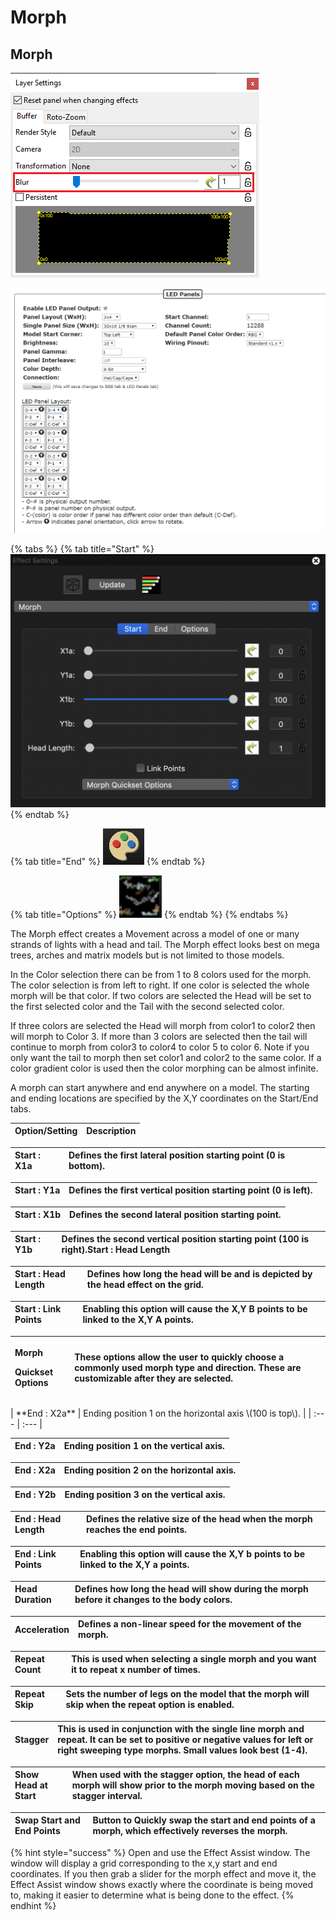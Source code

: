 # Morph

## Morph

![Icon](../../.gitbook/assets/image%20%28408%29.png)

![Sequencer Grid](../../.gitbook/assets/image%20%2888%29.png)

{% tabs %}
{% tab title="Start" %}
![](../../.gitbook/assets/image-756.png)
{% endtab %}

{% tab title="End" %}
![](../../.gitbook/assets/image%20%28577%29.png)
{% endtab %}

{% tab title="Options" %}
![](../../.gitbook/assets/image%20%28474%29.png)
{% endtab %}
{% endtabs %}

The Morph effect creates a Movement across a model of one or many strands of lights with a head and tail. The Morph effect looks best on mega trees, arches and matrix models but is not limited to those models.

In the Color selection there can be from 1 to 8 colors used for the morph. The color selection is from left to right. If one color is selected the whole morph will be that color. If two colors are selected the Head will be set to the first selected color and the Tail with the second selected color.

If three colors are selected the Head will morph from color1 to color2 then will morph to Color 3. If more than 3 colors are selected then the tail will continue to morph from color3 to color4 to color 5 to color 6. Note if you only want the tail to morph then set color1 and color2 to the same color. If a color gradient color is used then the color morphing can be almost infinite.

A morph can start anywhere and end anywhere on a model. The starting and ending locations are specified by the X,Y coordinates on the Start/End tabs.

| Option/Setting | Description |
| :--- | :--- |


| **Start : X1a** | Defines the first lateral position starting point \(0 is bottom\). |
| :--- | :--- |


| **Start : Y1a** | Defines the first vertical position starting point \(0 is left\). |
| :--- | :--- |


| **Start : X1b** | Defines the second lateral position starting point. |
| :--- | :--- |


| **Start : Y1b** | Defines the second vertical position starting point \(100 is right\).Start : Head Length |
| :--- | :--- |


| **Start : Head Length** | Defines how long the head will be and is depicted by the head effect on the grid. |
| :--- | :--- |


| **Start : Link Points** | Enabling this option will cause the X,Y B points to be linked to the X,Y A points. |
| :--- | :--- |


<table>
  <thead>
    <tr>
      <th style="text-align:left">
        <p><b>Morph</b>
        </p>
        <p><b>Quickset Options</b>
        </p>
      </th>
      <th style="text-align:left">These options allow the user to quickly choose a commonly used morph type
        and direction. These are customizable after they are selected.</th>
    </tr>
  </thead>
  <tbody></tbody>
</table>| **End : X2a** | Ending position 1 on the horizontal axis \(100 is top\). |
| :--- | :--- |


| **End : Y2a** | Ending position 1 on the vertical axis. |
| :--- | :--- |


| **End : X2a** | Ending position 2 on the horizontal axis. |
| :--- | :--- |


| **End : Y2b** | Ending position 3 on the vertical axis. |
| :--- | :--- |


| **End : Head Length** | Defines the relative size of the head when the morph reaches the end points. |
| :--- | :--- |


| **End : Link Points** | Enabling this option will cause the X,Y b points to be linked to the X,Y a points. |
| :--- | :--- |


| **Head Duration** | Defines how long the head will show during the morph before it changes to the body colors. |
| :--- | :--- |


| **Acceleration** | Defines a non-linear speed for the movement of the morph. |
| :--- | :--- |


| **Repeat Count** | This is used when selecting a single morph and you want it to repeat x number of times. |
| :--- | :--- |


| **Repeat Skip** | Sets the number of legs on the model that the morph will skip when the repeat option is enabled. |
| :--- | :--- |


| **Stagger** | This is used in conjunction with the single line morph and repeat. It can be set to positive or negative values for left or right sweeping type morphs. Small values look best \(1-4\). |
| :--- | :--- |


| **Show Head at Start** | When used with the stagger option, the head of each morph will show prior to the morph moving based on the stagger interval. |
| :--- | :--- |


| **Swap Start and End Points** | Button to Quickly swap the start and end points of a morph, which effectively reverses the morph. |
| :--- | :--- |


{% hint style="success" %}
Open and use the Effect Assist window. The window will display a grid corresponding to the x,y start and end coordinates. If you then grab a slider for the morph effect and move it, the Effect Assist window shows exactly where the coordinate is being moved to, making it easier to determine what is being done to the effect.
{% endhint %}

